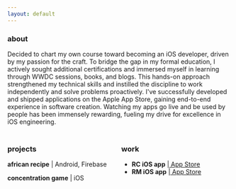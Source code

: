 ```yaml
---
layout: default
---
```


<div style="margin-top: 20px;">
  <div>
    <h3>about</h3>
    <p>Decided to chart my own course toward becoming an iOS developer, driven by my passion for the craft. To bridge the gap in my formal education, I actively sought additional certifications and immersed myself in learning through WWDC sessions, books, and blogs. This hands-on approach strengthened my technical skills and instilled the discipline to work independently and solve problems proactively. I've successfully developed and shipped applications on the Apple App Store, gaining end-to-end experience in software creation. Watching my apps go live and be used by people has been immensely rewarding, fueling my drive for excellence in iOS engineering.</p>
  </div>
</div>

<div style="display: flex; justify-content: space-between; margin-top: 20px; gap: 10px;">
  <div style="flex: 1;">
    <h3>projects</h3>
    <p><h4 style="display: inline;">african recipe</h4> | Android, Firebase</p>
    <p><h4 style="display: inline;">concentration game</h4> | iOS</p>
  </div>
  <div style="flex: 1;">
    <h3>work</h3>
    <ul>
      <li><h4 style="display: inline;">RC iOS app</h4> |<a href="https://apple.co/42thJFm" target="_blank"> App Store</a></li>
      <li><h4 style="display: inline;">RM iOS app</h4> |<a href="https://apple.co/3Ys5wzG" target="_blank"> App Store</a></li>
    </ul>
  </div>
</div>
